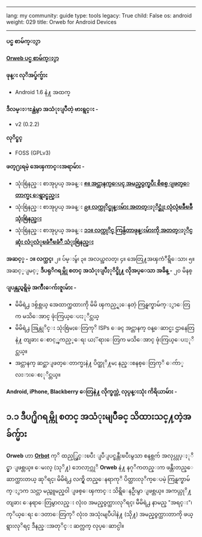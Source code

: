 

---

lang: my
community: guide
type: tools
legacy: True
child: False
os: android
weight: 029
title: Orweb for Android Devices

---

**ပင္မ စာမ်က္ႏွာ**

[**Orweb ပင္မ စာမ်က္ႏွာ**](https://guardianproject.info/apps/orweb/)

**ဖုန္း လုိအပ္ခ်က္မ်ား**

- Android 1.6 နဲ႔ အထက္

**ဒီလမ္းၫႊန္ထဲမွာ အသံုးျပဳတဲ့ ဗားရွင္း -**

- v2 (0.2.2)

**လုိင္စင္** 

- FOSS (GPLv3)

**ဖတ္႐ႈရမဲ့ အေၾကာင္းအရာမ်ား -**

- သုံးစြဲနည္း စာအုပ္ငယ္ အခန္း [**၈။ အင္တာနက္ေပၚ အမည္ဝွက္ၿပီး စိစစ္ ျဖတ္ေတာက္မႈ ေရွာင္နည္း**](/my/chapter-8)
- သုံးစြဲနည္း စာအုပ္ငယ္ အခန္း [**၉။ လက္ကုိင္ဖုန္းမ်ား အတတ္ႏုိင္ဆုံး လုံလုံၿခဳံၿခဳံ သုံးစြဲနည္း**](/my/chapter-9)
- သုံးစြဲနည္း စာအုပ္ငယ္ အခန္း [**၁၁။ လက္ကုိင္ ကြန္ပ်ဴတာဖုန္းမ်ားကို အတတ္ႏုိင္ဆုံး လံုလံုၿခံဳၿခံဳ သံုးစြဲနည္း**](/my/chapter-11)

**အဆင့္ -** **၁။ လက္သင္၊** ၂။ ပ်မ္းမွ်၊ ၃။ အလယ္အလတ္၊ ၄။ အေတြ႔အၾကံဳရွိေသာ၊ ၅။ အဆင့္ျမင့္
**ဒီပရုိဂရမ္ကို စတင္ အသံုးျပဳႏုိင္ဖို႔ လိုအပ္ေသာ အခ်ိန္ -** ၂၀ မိနစ္

**ျပန္လည္ရရွိမဲ့ အက်ိဳးေက်းဇူးမ်ား -**

- မိမိရဲ႕ ဒစ္ဂ်စ္တယ္ အေထာက္အထားကို မိမိ ၾကည့္ရႈေနတဲ့ ကြန္ရက္စာမ်က္ႏွာေတြက မသိေအာင္ ဖုံးကြယ္ေပးႏုိင္တယ္
- မိမိရဲ႕ အြန္လုိင္း သုံးစြဲမႈေတြကုိ ISPs ေခၚ အင္တာနက္ ၀န္ေဆာင္မႈ ဌာနေတြနဲ႔ တျခား ေစာင့္ၾကည့္ေရး ယႏၱရားေတြက မသိေအာင္ ဖုံးကြယ္ေပးႏုိင္တယ္။
- အင္တာနက္ ဆင္ဆာျဖတ္ေတာက္မႈနဲ႔ ပိတ္ဆုိ႔မႈ နည္းစနစ္ေတြကုိ ေက်ာ္လႊားေစႏုိင္တယ္။

**Android, iPhone, Blackberry ေတြနဲ႔ လိုက္ဖက္တဲ့ လုပ္ငန္းသုံး ကိရိယာမ်ား -**

## ၁.၁ ဒီပ႐ိုဂရမ္ကို စတင္ အသံုးမျပဳခင္ သိထားသင္႔တဲ့အခ်က္မ်ား ##

**Orweb** ဟာ [**Orbot**](/en/Orbot_main) ကုိ ထည့္သြင္းၿပီး ျပဳျပင္ဖန္တီးၿပီးမွသာ စနစ္တက် အလုပ္လုပ္ႏုိင္မွာ ျဖစ္တယ္။ ေမးလ္ (သုိ႔) ဘေလာ့ဂ္ကုိ **Orweb** နဲ႔ နဂုိကတည္းက ဖန္တီးတည္ေဆာက္ထားတယ္ ဆုိရင္၊ မိမိရဲ႕ လက္ရွိ တည္ေနရာကုိ ပိတ္ထားလုိက္ေပမဲ့ ကြန္ရက္စာမ်က္ႏွာက သင္ဟာ မည္သူမည္၀ါ ျဖစ္ေၾကာင္း သိရွိေနဦးမွာ ျဖစ္တယ္။ အကယ္လုိ႔ တျခား ေနရာေတြမွာလည္း လုံး၀ အမည္၀ွက္ထားလုိရင္၊ မိိမိရဲ႕ နာမည္ "အရင္း"၊ ကုိယ္ေရး ေဒတာေတြကုိ လုံး၀ အသုံးမျပဳပါနဲ႔ (သို႔) အမည္၀ွက္ထားတာကို ဖယ္ရွားလုိရင္ ဒီနည္းအတုိင္း ဆက္လက္ လုပ္ေဆာင္ပါ။


